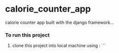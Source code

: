 # calorie_counter_app
calorie counter app built with the django framework...

### To run this project 

1. clone this project into local machine using : ```
